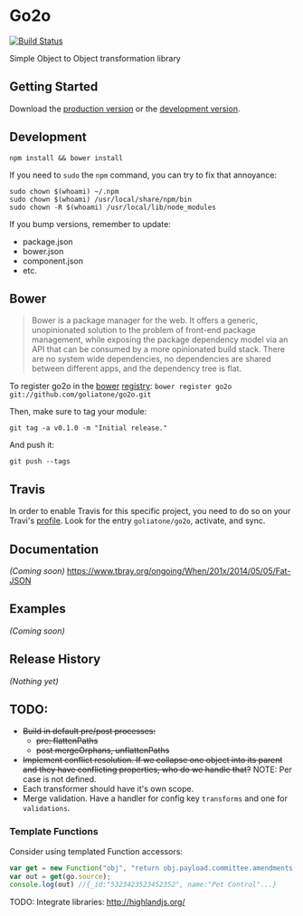 # Go2o

[![Build Status](https://secure.travis-ci.org/goliatone/go2o.png)](http://travis-ci.org/goliatone/go2o)

Simple Object to Object transformation library

## Getting Started
Download the [production version][min] or the [development version][max].

[min]: https://raw.github.com/emiliano/go2o/master/dist/go2o.min.js
[max]: https://raw.github.com/emiliano/go2o/master/dist/go2o.js

## Development
`npm install && bower install`

If you need to `sudo` the `npm` command, you can try to fix that annoyance:

```terminal
sudo chown $(whoami) ~/.npm
sudo chown $(whoami) /usr/local/share/npm/bin
sudo chown -R $(whoami) /usr/local/lib/node_modules
```


If you bump versions, remember to update:
- package.json
- bower.json
- component.json
- etc.


## Bower
>Bower is a package manager for the web. It offers a generic, unopinionated solution to the problem of front-end package management, while exposing the package dependency model via an API that can be consumed by a more opinionated build stack. There are no system wide dependencies, no dependencies are shared between different apps, and the dependency tree is flat.

To register go2o in the [bower](http://bower.io/) [registry](http://sindresorhus.com/bower-components/):
`bower register go2o git://github.com/goliatone/go2o.git`

Then, make sure to tag your module:

`git tag -a v0.1.0 -m "Initial release."`

And push it:

`git push --tags`


## Travis
In order to enable Travis for this specific project, you need to do so on your Travi's [profile](https://travis-ci.org/profile). Look for the entry `goliatone/go2o`, activate, and sync.


## Documentation
_(Coming soon)_
https://www.tbray.org/ongoing/When/201x/2014/05/05/Fat-JSON

## Examples
_(Coming soon)_

## Release History
_(Nothing yet)_

## TODO:
- ~~Build in default pre/post processes:~~
    - ~~pre: flattenPaths~~
    - ~~post mergeOrphans, unflattenPaths~~
- ~~Implement conflict resolution. If we collapse one object into its parent and they have conflicting properties, who do we handle that?~~ NOTE: Per case is not defined.
- Each transformer should have it's own scope.
- Merge validation. Have a handler for config key `transforms` and one for `validations`.

### Template Functions
Consider using templated Function accessors:

```javascript
var get = new Function("obj", "return obj.payload.committee.amendments[1];");
var out = get(go.source);
console.log(out) //{_id:"5323423523452352", name:"Pet Control"...}
```

TODO:
Integrate libraries:
http://highlandjs.org/